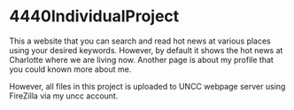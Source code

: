 # 4440IndividualProject
This a website that you can search and read hot news at various places using your desired keywords.
However, by default it shows the hot news at Charlotte where we are living now.
Another page is about my profile that you could known more about me.

However, all files in this project is uploaded to UNCC webpage server using FireZilla via my uncc account.
